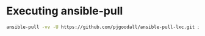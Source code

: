 # Executing ansible-pull

``` bash
ansible-pull -vv -U https://github.com/pjgoodall/ansible-pull-lxc.git install-conda.yml
```
